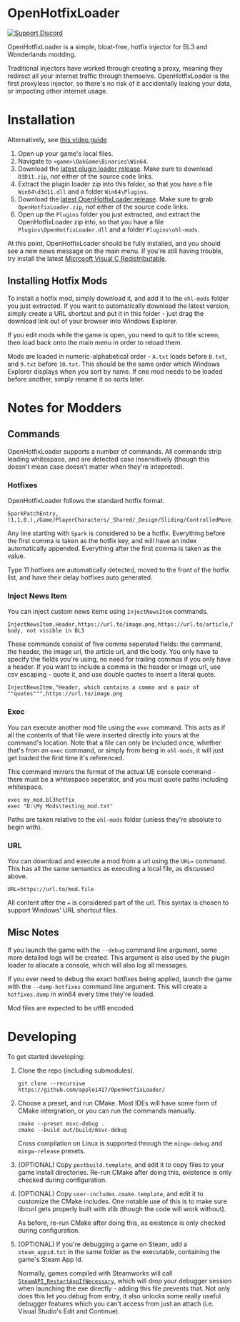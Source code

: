 # OpenHotfixLoader
[![Support Discord](https://img.shields.io/static/v1?label=&message=Support%20Discord&logo=discord&color=424)](https://discord.gg/bXeqV8Ef9R)

OpenHotfixLoader is a simple, bloat-free, hotfix injector for BL3 and Wonderlands modding.

Traditional injectors have worked through creating a proxy, meaning they redirect all your internet
traffic through themselve. OpenHotfixLoader is the first proxyless injector, so there's no risk of
it accidentally leaking your data, or impacting other internet usage.

# Installation
Alternatively, see [this video guide](https://youtu.be/gHX3dtZIojY)

1. Open up your game's local files.
2. Navigate to `<game>\OakGame\Binaries\Win64`.
3. Download the [latest plugin loader release](https://github.com/FromDarkHell/BL3DX11Injection/releases/).
   Make sure to download `D3D11.zip`, *not* either of the source code links.
4. Extract the plugin loader zip into this folder, so that you have a file `Win64\d3d11.dll` and a
   folder `Win64\Plugins`.
5. Download the [latest OpenHotfixLoader release](https://github.com/apple1417/OpenHotfixLoader/releases).
   Make sure to grab `OpenHotfixLoader.zip`, *not* either of the source code links.
6. Open up the `Plugins` folder you just extracted, and extract the OpenHotfixLoader zip into, so
   that you have a file `Plugins\OpenHotfixLoader.dll` and a folder `Plugins\ohl-mods`.

At this point, OpenHotfixLoader should be fully installed, and you should see a new news message on
the main menu. If you're still having trouble, try install the latest
[Microsoft Visual C Redistributable](https://aka.ms/vs/17/release/vc_redist.x64.exe).

## Installing Hotfix Mods
To install a hotfix mod, simply download it, and add it to the `ohl-mods` folder you just extracted.
If you want to automatically download the latest version, simply create a URL shortcut and put it in
this folder - just drag the download link out of your browser into Windows Explorer.

If you edit mods while the game is open, you need to quit to title screen, then load back onto the
main menu in order to reload them.

Mods are loaded in numeric-alphabetical order - `A.txt` loads before `B.txt`, and `9.txt` before
`10.txt`. This should be the same order which Windows Explorer displays when you sort by name. If
one mod needs to be loaded before another, simply rename it so sorts later.

# Notes for Modders
## Commands
OpenHotfixLoader supports a number of commands. All commands strip leading whitespace, and are
detected case insensitively (though this doesn't mean case doesn't matter when they're intepreted).

### Hotfixes
OpenHotfixLoader follows the standard hotfix format.

```
SparkPatchEntry,(1,1,0,),/Game/PlayerCharacters/_Shared/_Design/Sliding/ControlledMove_Global_Sliding.Default__ControlledMove_Global_Sliding_C,Duration.BaseValueConstant,0,,5000
```

Any line starting with `Spark` is considered to be a hotfix. Everything before the first comma is
taken as the hotfix key, and will have an index automatically appended. Everything after the first
comma is taken as the value.

Type 11 hotfixes are automatically detected, moved to the front of the hotfix list, and have their
delay hotfixes auto generated.

### Inject News Item
You can inject custom news items using `InjectNewsItem` commands.

```
InjectNewsItem,Header,https://url.to/image.png,https://url.to/article,News body, not visible in BL3
```

These commands consist of five comma seperated fields: the command, the header, the image url, the
article url, and the body. You only have to specify the fields you're using, no need for trailing
commas if you only have a header. If you want to include a comma in the header or image url, use csv
escaping - quote it, and use double quotes to insert a literal quote.

```
InjectNewsItem,"Header, which contains a comma and a pair of ""quotes""",https://url.to/image.png
```

### Exec
You can execute another mod file using the `exec` command. This acts as if all the contents of that
file were inserted directly into yours at the command's location. Note that a file can only be
included once, whether that's from an `exec` command, or simply from being in `ohl-mods`, it will
just get loaded the first time it's referenced.

This command mirrors the format of the actual UE console command - there must be a whitespace
seperator, and you must quote paths including whitespace.

```
exec my_mod.bl3hotfix
exec "D:\My Mods\testing_mod.txt"
```

Paths are taken relative to the `ohl-mods` folder (unless they're absolute to begin with).

### URL
You can download and execute a mod from a url using the `URL=` command. This has all the same
semantics as executing a local file, as discussed above.

```
URL=https://url.to/mod.file
```
All content after the `=` is considered part of the url. This syntax is chosen to support Windows'
URL shortcut files.

## Misc Notes
If you launch the game with the `--debug` command line argument, some more detailed logs will be
created. This argument is also used by the plugin loader to allocate a console, which will also log
all messages.

If you ever need to debug the exact hotfixes being applied, launch the game with the
`--dump-hotfixes` command line argument. This will create a `hotfixes.dump` in win64 every time
they're loaded.

Mod files are expected to be utf8 encoded.

# Developing
To get started developing:

1. Clone the repo (including submodules).
   ```
   git clone --recursive https://github.com/apple1417/OpenHotfixLoader/
   ```

2. Choose a preset, and run CMake. Most IDEs will have some form of CMake intergration, or you can
   run the commands manually.
   ```
   cmake --preset msvc-debug .
   cmake --build out/build/msvc-debug
   ```

   Cross compilation on Linux is supported through the `mingw-debug` and `mingw-release` presets.

3. (OPTIONAL) Copy `postbuild.template`, and edit it to copy files to your game install directories.
   Re-run CMake after doing this, existence is only checked during configuration.

4. (OPTIONAL) Copy `user-includes.cmake.template`, and edit it to customize the CMake includes.
   One notable use of this is to make sure libcurl gets properly built with zlib (though the code
   will work without).

   As before, re-run CMake after doing this, as existence is only checked during configuration.

5. (OPTIONAL) If you're debugging a game on Steam, add a `steam_appid.txt` in the same folder as the
   executable, containing the game's Steam App Id.

   Normally, games compiled with Steamworks will call
   [`SteamAPI_RestartAppIfNecessary`](https://partner.steamgames.com/doc/sdk/api#SteamAPI_RestartAppIfNecessary),
   which will drop your debugger session when launching the exe directly - adding this file prevents
   that. Not only does this let you debug from entry, it also unlocks some really useful debugger
   features which you can't access from just an attach (i.e. Visual Studio's Edit and Continue).
